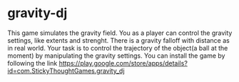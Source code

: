 # gravity-dj
This game simulates the gravity field. You as a player can control the gravity settings, like extents and strenght. There is a gravity falloff with distance as in real world.
Your task is to control the trajectory of the object(a ball at the moment) by manipulating the gravity settings. 
You can install the game by following the link https://play.google.com/store/apps/details?id=com.StickyThoughtGames.gravity_dj 
